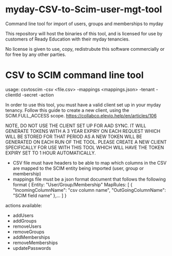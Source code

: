# myday-CSV-to-Scim-user-mgt-tool
Command line tool for import of users, groups and memberships to myday

This repository will host the binaries of this tool, and is licensed for use by customers of Ready Education with their myday tenancies. 

No license is given to use, copy, redistrubute this software commercially or for free by any other parties.


# CSV to SCIM command line tool

usage:
csvtoscim -csv <file.csv> -mappings <mappings.json> -tenant <tenant ID> -clientId <SCIM client ID> -secret <SCIM client secret> -action <action to perform>

In order to use this tool, you must have a valid client set up in your myday tenancy. Follow this guide to create a new client, using the SCIM.FULL_ACCESS scope.
https://collabco.elevio.help/en/articles/106

NOTE, DO NOT USE THE CLIENT SET UP FOR AAD SYNC. IT WILL GENERATE TOKENS WITH A 3 YEAR EXPIRY ON EACH REQUEST WHICH WILL BE STORED FOR THAT PERIOD AS A NEW TOKEN WILL BE GENERATED ON EACH RUN OF THE TOOL. PLEASE CREATE A NEW CLIENT SPECIFICALLY FOR USE WITH THIS TOOL WHICH WILL HAVE THE TOKEN EXPIRY SET TO 1 HOUR AUTOMATICALLY.
  

- CSV file must have headers to be able to map which columns in the CSV are mapped to the SCIM entity being imported (user, group or membership)
- mappings file must be a json format document that follows the following format
{
  Entity: "User/Group/Membership"
  MapRules: [
	{
		"IncomingColumnName": "csv column name",
		"OutGoingColumnName": "SCIM field name"
	},...
  ]
}

actions available:
- addUsers
- addGroups
- removeUsers
- removeGroups
- addMemberships
- removeMemberships
- updatePasswords
